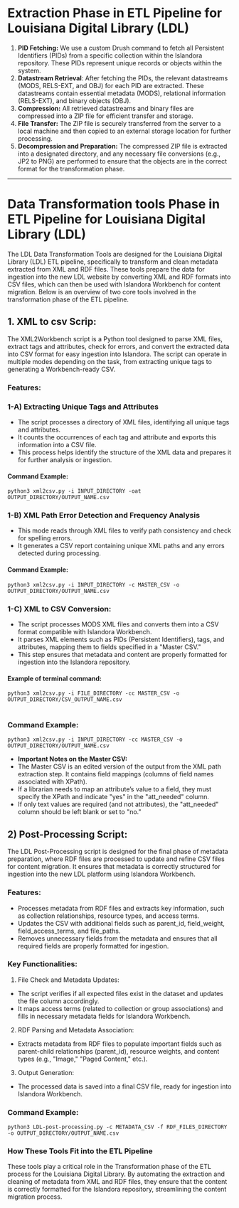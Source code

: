 # Extraction Phase in ETL Pipeline for Louisiana Digital Library (LDL)
1. **PID Fetching:** We use a custom Drush command to fetch all Persistent Identifiers (PIDs) from a specific collection within the Islandora repository. These PIDs represent unique records or objects within the system.
2. **Datastream Retrieval**: After fetching the PIDs, the relevant datastreams (MODS, RELS-EXT, and OBJ) for each PID are extracted. These datastreams contain essential metadata (MODS), relational information (RELS-EXT), and binary objects (OBJ).
3. **Compression:** All retrieved datastreams and binary files are compressed into a ZIP file for efficient transfer and storage.
4. **File Transfer:** The ZIP file is securely transferred from the server to a local machine and then copied to an external storage location for further processing.
5. **Decompression and Preparation:** The compressed ZIP file is extracted into a designated directory, and any necessary file conversions (e.g., JP2 to PNG) are performed to ensure that the objects are in the correct format for the transformation phase.
---
# Data Transformation tools Phase in ETL Pipeline for Louisiana Digital Library (LDL)
The LDL Data Transformation Tools are designed for the Louisiana Digital Library (LDL) ETL pipeline, specifically to transform and clean metadata extracted from XML and RDF files. These tools prepare the data for ingestion into the new LDL website by converting XML and RDF formats into CSV files, which can then be used with Islandora Workbench for content migration. Below is an overview of two core tools involved in the transformation phase of the ETL pipeline.


## 1. XML to csv Scrip:
The XML2Workbench script is a Python tool designed to parse XML files, extract tags and attributes, check for errors, and convert the extracted data into CSV format for easy ingestion into Islandora. The script can operate in multiple modes depending on the task, from extracting unique tags to generating a Workbench-ready CSV.
### Features:

### 1-A) Extracting Unique Tags and Attributes
* The script processes a directory of XML files, identifying all unique tags and attributes.
* It counts the occurrences of each tag and attribute and exports this information into a CSV file.
* This process helps identify the structure of the XML data and prepares it for further analysis or ingestion.

#### Command Example: 
``python3 xml2csv.py -i INPUT_DIRECTORY -oat OUTPUT_DIRECTORY/OUTPUT_NAME.csv``

### 1-B) XML Path Error Detection and Frequency Analysis
* This mode reads through XML files to verify path consistency and check for spelling errors.
* It generates a CSV report containing unique XML paths and any errors detected during processing.

#### Command Example:
``python3 xml2csv.py -i INPUT_DIRECTORY -c MASTER_CSV -o OUTPUT_DIRECTORY/OUTPUT_NAME.csv``

### 1-C) XML to CSV Conversion:
* The script processes MODS XML files and converts them into a CSV format compatible with Islandora Workbench.
* It parses XML elements such as PIDs (Persistent Identifiers), tags, and attributes, mapping them to fields specified in a "Master CSV."
* This step ensures that metadata and content are properly formatted for ingestion into the Islandora repository.

#### Example of terminal command: 
`` python3 xml2csv.py -i FILE_DIRECTORY -cc MASTER_CSV -o OUTPUT_DIRECTORY/CSV_OUTPUT_NAME.csv `` </br></br>

### Command Example:
``python3 xml2csv.py -i INPUT_DIRECTORY -cc MASTER_CSV -o OUTPUT_DIRECTORY/OUTPUT_NAME.csv``
* **Important Notes on the Master CSV:**
* The Master CSV is an edited version of the output from the XML path extraction step. It contains field mappings (columns of field names associated with XPath).
* If a librarian needs to map an attribute’s value to a field, they must specify the XPath and indicate "yes" in the "att_needed" column.
* If only text values are required (and not attributes), the "att_needed" column should be left blank or set to "no."

## 2) Post-Processing Script:
The LDL Post-Processing script is designed for the final phase of metadata preparation, where RDF files are processed to update and refine CSV files for content migration. It ensures that metadata is correctly structured for ingestion into the new LDL platform using Islandora Workbench.
### Features:
* Processes metadata from RDF files and extracts key information, such as collection relationships, resource types, and access terms.
* Updates the CSV with additional fields such as parent_id, field_weight, field_access_terms, and file_paths.
* Removes unnecessary fields from the metadata and ensures that all required fields are properly formatted for ingestion.
### Key Functionalities:
1. File Check and Metadata Updates:
  * The script verifies if all expected files exist in the dataset and updates the file column accordingly.
  * It maps access terms (related to collection or group associations) and fills in necessary metadata fields for Islandora Workbench.
2. RDF Parsing and Metadata Association:
  * Extracts metadata from RDF files to populate important fields such as parent-child relationships (parent_id), resource weights, and content types (e.g., "Image," "Paged Content," etc.).
3. Output Generation:
  * The processed data is saved into a final CSV file, ready for ingestion into Islandora Workbench.
### Command Example:
```python3 LDL-post-processing.py -c METADATA_CSV -f RDF_FILES_DIRECTORY -o OUTPUT_DIRECTORY/OUTPUT_NAME.csv```

### How These Tools Fit into the ETL Pipeline
These tools play a critical role in the Transformation phase of the ETL process for the Louisiana Digital Library. By automating the extraction and cleaning of metadata from XML and RDF files, they ensure that the content is correctly formatted for the Islandora repository, streamlining the content migration process.



